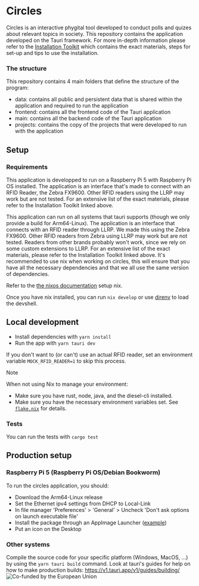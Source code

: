 # Circles

Circles is an interactive phygital tool developed to conduct polls and quizes about relevant topics in society. This repository contains the application developed on the Tauri framework. For more in-depth information please refer to the [Installation Toolkit](installation_toolkit.pdf) which contains the exact materials, steps for set-up and tips to use the installation.

### The structure
This repository contains 4 main folders that define the structure of the program:
*  data: contains all public and persistent data that is shared within the application and required to run the application
*  frontend: contains all the frontend code of the Tauri application
*  main: contains all the backend code of the Tauri application
*  projects: contains the copy of the projects that were developed to run with the application

## Setup

### Requirements
This application is developped to run on a Raspberry Pi 5 with Raspberry Pi OS installed. The application is an interface that's made to connect with an RFID Reader, the Zebra FX9600. Other RFID readers using the LLRP may work but are not tested. For an extensive list of the exact materials, please refer to the Installation Toolkit linked above.

This application can run on all systems that tauri supports (though we only provide a build for Arm64-Linux). The application is an interface that connects with an RFID reader through LLRP. We made this using the Zebra FX9600. Other RFID readers from Zebra using LLRP may work but are not tested. Readers from other brands probably won't work, since we rely on some custom extensions to LLRP. For an extensive list of the exact materials, please refer to the Installation Toolkit linked above.
It's recommended to use nix when working on circles, this will ensure that you have all the necessary dependencies and that we all use the same version of dependencies.

Refer to the [the nixos documentation](https://nixos.org/download#nix-install-macos) setup nix.

Once you have nix installed, you can run `nix develop` or use [direnv](https://direnv.net/) to load the devshell.

## Local development
* Install dependencies with `yarn install`
* Run the app with `yarn tauri dev`

If you don't want to (or can't) use an actual RFID reader, set an environment variable `MOCK_RFID_READER=1` to skip this process.

> [!NOTE]
> When not using Nix to manage your environment:
> * Make sure you have rust, node, java, and the diesel-cli installed.
> * Make sure you have the necessary environment variables set. See [`flake.nix`](./flake.nix) for details.

### Tests
You can run the tests with `cargo test`

## Production setup
### Raspberry Pi 5 (Raspberry Pi OS/Debian Bookworm)
To run the circles application, you should:
* Download the Arm64-Linux release
* Set the Ethernet ipv4 settings from DHCP to Local-Link
* In file manager 'Preferences' > 'General' > Uncheck 'Don't ask options on launch executable file'
* Install the package through an AppImage Launcher ([example]([url](https://www.makeuseof.com/add-appimages-to-linux-system-menu/)))
* Put an icon on the Desktop

### Other systems
Compile the source code for your specific platform (Windows, MacOS, ...) by using the `yarn tauri build` command. Look at tauri's guides for help on how to make production builds: https://v1.tauri.app/v1/guides/building/
 <img src="https://www.eacea.ec.europa.eu/sites/default/files/styles/embed_large_2x/public/2022-11/EN%20Co-Funded%20by%20the%20EU_POS.png?itok=l9sN2_3F" alt="Co-funded by the European Union">